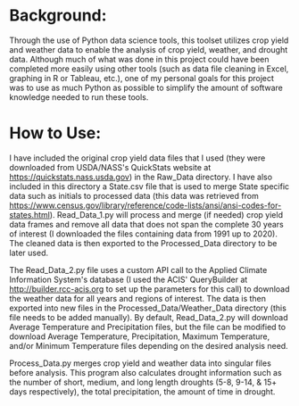 # Background:
Through the use of Python data science tools, this toolset utilizes crop yield and weather data to enable the analysis of crop yield, weather, and drought data. Although much of what was done in this project could have been completed more easily using other tools (such as data file cleaning in Excel, graphing in R or Tableau, etc.), one of my personal goals for this project was to use as much Python as possible to simplify the amount of software knowledge needed to run these tools.

# How to Use:
I have included the original crop yield data files that I used (they were downloaded from USDA/NASS's QuickStats website at https://quickstats.nass.usda.gov) in the Raw_Data directory. I have also included in this directory a State.csv file that is used to merge State specific data such as initials to processed data (this data was retrieved from https://www.census.gov/library/reference/code-lists/ansi/ansi-codes-for-states.html). Read_Data_1.py will process and merge (if needed) crop yield data frames and remove all data that does not span the complete 30 years of interest (I downloaded the files containing data from 1991 up to 2020). The cleaned data is then exported to the Processed_Data directory to be later used.

The Read_Data_2.py file uses a custom API call to the Applied Climate Information System's database (I used the ACIS' QueryBuilder at http://builder.rcc-acis.org to set up the parameters for this call) to download the weather data for all years and regions of interest. The data is then exported into new files in the Processed_Data/Weather_Data directory (this file needs to be added manually). By default, Read_Data_2.py will download Average Temperature and Precipitation files, but the file can be modified to download Average Temperature, Precipitation, Maximum Temperature, and/or Minimum Temperature files depending on the desired analysis need.

Process_Data.py merges crop yield and weather data into singular files before analysis. This program also calculates drought information such as the number of short, medium, and long length droughts (5-8, 9-14, & 15+ days respectively), the total precipitation, the amount of time in drought.
